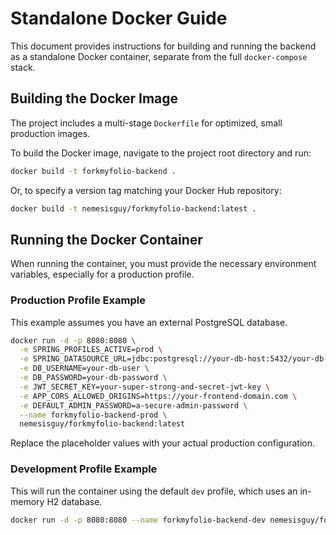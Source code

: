 # Standalone Docker Guide

This document provides instructions for building and running the backend as a standalone Docker container, separate from the full `docker-compose` stack.

## Building the Docker Image

The project includes a multi-stage `Dockerfile` for optimized, small production images.

To build the Docker image, navigate to the project root directory and run:
```bash
docker build -t forkmyfolio-backend .
```
Or, to specify a version tag matching your Docker Hub repository:
```bash
docker build -t nemesisguy/forkmyfolio-backend:latest .
```

## Running the Docker Container

When running the container, you must provide the necessary environment variables, especially for a production profile.

### Production Profile Example
This example assumes you have an external PostgreSQL database.
```bash
docker run -d -p 8080:8080 \
  -e SPRING_PROFILES_ACTIVE=prod \
  -e SPRING_DATASOURCE_URL=jdbc:postgresql://your-db-host:5432/your-db-name \
  -e DB_USERNAME=your-db-user \
  -e DB_PASSWORD=your-db-password \
  -e JWT_SECRET_KEY=your-super-strong-and-secret-jwt-key \
  -e APP_CORS_ALLOWED_ORIGINS=https://your-frontend-domain.com \
  -e DEFAULT_ADMIN_PASSWORD=a-secure-admin-password \
  --name forkmyfolio-backend-prod \
  nemesisguy/forkmyfolio-backend:latest
```
Replace the placeholder values with your actual production configuration.

### Development Profile Example
This will run the container using the default `dev` profile, which uses an in-memory H2 database.
```bash
docker run -d -p 8080:8080 --name forkmyfolio-backend-dev nemesisguy/forkmyfolio-backend:latest
```